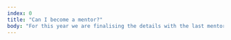 ```yaml
---
index: 0
title: "Can I become a mentor?"
body: "For this year we are finalising the details with the last mentors, so currently we’re all set. Please send us an email at info@swiftisland.nl though, so we can contact you if one of our mentors has to cancel. And we will definitely put you on the list for next year!"
---
```

